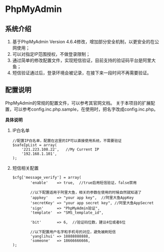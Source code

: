 # PhpMyAdmin

系统介绍
----

 1. 基于PhpMyAdmin Version 4.6.4修改，增加部分安全机制，以更安全的在公网使用；
 2. 可以对指定IP范围授权，不做登录限制；
 3. 通过简单的修改配置文件，实现短信验证，目前支持的验证码平台是阿里大鱼；
 4. 短信验证通过后，登录环境会被记录，在接下来一段时间不再需要验证。
 

配置说明
----
PhpMyAdmin的常规的配置文件，可以参考其官网文档。
关于本项目的扩展配置，可以参考config.inc.php.sample，在使用时，把名字改成config.inc.php。

**具体说明**

 1. IP白名单

	    //配置IP白名单，配置在这里的IP可以直接使用系统，不需要验证
	    $safeIpList = array(
	        '221.223.108.22',	//My Current IP
	        '192.168.1.101',
	    );

 2. 短信相关配置

	    $cfg['message_verify'] = array(
	            'enable'    => true,  //true启用短信验证，false禁用
	            
	            //以下配置适用于阿里大鱼，相关的参数在使用的时候自然就知道了
	            'appkey'    => "your app key",  //阿里大鱼AppKey
	            'secretKey' => "your app secret key", //阿里大鱼AppSecret
	            'sign'      => "PhpMyAdmin验证",
	            'template'  => "SMS_template_id",

	            'bit'       => 6,  //验证码位数，建议4位或者6位

				//以下配置用户名字和手机号的对应，避免被刷短信
	            'yanglihui' => 18888888888,
	            'someone'   => 18666666666,
	    );